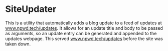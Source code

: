 ﻿# SiteUpdater

This is a utility that automatically adds a blog update to a feed of updates at www.npwd.tech/updates. It allows for an update title and body to be passed as arguments, so an update entry can be generated and appended to the updates webpage. This served www.npwd.tech/updates before the site was taken down.
